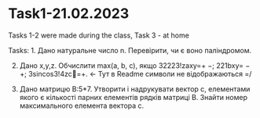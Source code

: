 # Task1-21.02.2023
Tasks 1-2 were made during the class, Task 3 - at home

Tasks:
1. 
Дано натуральне число n. 
Перевірити, чи є воно паліндромом.

2. Дано x,y,z. Обчислити max(a, b, c), якщо 32223!zaxy=+   −; 221bxy= −    +; 3sincos3!4zc=+.    <- Тут в Readme символи не відображаються =/  

3. Дано матрицю B:5*7. 
Утворити і надрукувати вектор c, елементами якого є кількості парних елементів рядків матриці B. 
Знайти номер максимального елемента вектора c.
